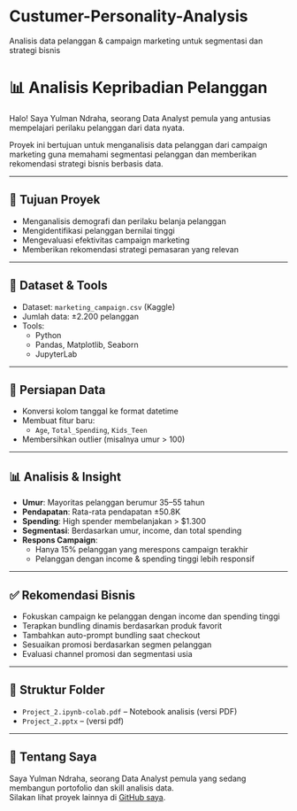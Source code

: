 # Custumer-Personality-Analysis
Analisis data pelanggan &amp; campaign marketing untuk segmentasi dan strategi bisnis
# 📊 Analisis Kepribadian Pelanggan

Halo! Saya Yulman Ndraha, seorang Data Analyst pemula yang antusias mempelajari perilaku pelanggan dari data nyata.

Proyek ini bertujuan untuk menganalisis data pelanggan dari campaign marketing guna memahami segmentasi pelanggan dan memberikan rekomendasi strategi bisnis berbasis data.

---

## 🎯 Tujuan Proyek

- Menganalisis demografi dan perilaku belanja pelanggan
- Mengidentifikasi pelanggan bernilai tinggi
- Mengevaluasi efektivitas campaign marketing
- Memberikan rekomendasi strategi pemasaran yang relevan

---

## 📁 Dataset & Tools

- Dataset: `marketing_campaign.csv` (Kaggle)
- Jumlah data: ±2.200 pelanggan
- Tools:
  - Python
  - Pandas, Matplotlib, Seaborn
  - JupyterLab

---

## 🔧 Persiapan Data

- Konversi kolom tanggal ke format datetime
- Membuat fitur baru:
  - `Age`, `Total_Spending`, `Kids_Teen`
- Membersihkan outlier (misalnya umur > 100)

---

## 📊 Analisis & Insight

- **Umur**: Mayoritas pelanggan berumur 35–55 tahun
- **Pendapatan**: Rata-rata pendapatan ±50.8K
- **Spending**: High spender membelanjakan > $1.300
- **Segmentasi**: Berdasarkan umur, income, dan total spending
- **Respons Campaign**:
  - Hanya 15% pelanggan yang merespons campaign terakhir
  - Pelanggan dengan income & spending tinggi lebih responsif

---

## ✅ Rekomendasi Bisnis

- Fokuskan campaign ke pelanggan dengan income dan spending tinggi
- Terapkan bundling dinamis berdasarkan produk favorit
- Tambahkan auto-prompt bundling saat checkout
- Sesuaikan promosi berdasarkan segmen pelanggan
- Evaluasi channel promosi dan segmentasi usia

---

## 📁 Struktur Folder

- `Project_2.ipynb-colab.pdf` – Notebook analisis (versi PDF)
- `Project_2.pptx` – (versi pdf)

---

## 🙋 Tentang Saya

Saya Yulman Ndraha, seorang Data Analyst pemula yang sedang membangun portofolio dan skill analisis data.  
Silakan lihat proyek lainnya di [GitHub saya](https://github.com/YulmanNdraha).
